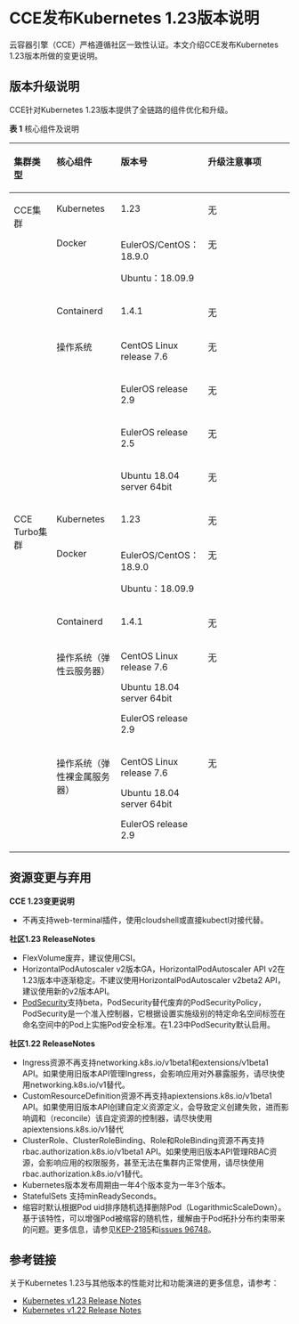 # CCE发布Kubernetes 1.23版本说明<a name="cce_10_0468"></a>

云容器引擎（CCE）严格遵循社区一致性认证。本文介绍CCE发布Kubernetes 1.23版本所做的变更说明。

## 版本升级说明<a name="zh-cn_topic_0000001212381758_section1323276466"></a>

CCE针对Kubernetes 1.23版本提供了全链路的组件优化和升级。

**表 1**  核心组件及说明

<a name="zh-cn_topic_0000001212381758_table155741450207"></a>
<table><thead align="left"><tr id="zh-cn_topic_0000001212381758_row155743501202"><th class="cellrowborder" valign="top" width="15.518448155184483%" id="mcps1.2.5.1.1"><p id="zh-cn_topic_0000001212381758_p53290168478"><a name="zh-cn_topic_0000001212381758_p53290168478"></a><a name="zh-cn_topic_0000001212381758_p53290168478"></a>集群类型</p>
</th>
<th class="cellrowborder" valign="top" width="23.127687231276873%" id="mcps1.2.5.1.2"><p id="zh-cn_topic_0000001212381758_p175741050209"><a name="zh-cn_topic_0000001212381758_p175741050209"></a><a name="zh-cn_topic_0000001212381758_p175741050209"></a>核心组件</p>
</th>
<th class="cellrowborder" valign="top" width="28.537146285371463%" id="mcps1.2.5.1.3"><p id="zh-cn_topic_0000001212381758_p157416501403"><a name="zh-cn_topic_0000001212381758_p157416501403"></a><a name="zh-cn_topic_0000001212381758_p157416501403"></a>版本号</p>
</th>
<th class="cellrowborder" valign="top" width="32.816718328167184%" id="mcps1.2.5.1.4"><p id="zh-cn_topic_0000001212381758_p657425016011"><a name="zh-cn_topic_0000001212381758_p657425016011"></a><a name="zh-cn_topic_0000001212381758_p657425016011"></a>升级注意事项</p>
</th>
</tr>
</thead>
<tbody><tr id="zh-cn_topic_0000001212381758_row357411506015"><td class="cellrowborder" rowspan="7" valign="top" width="15.518448155184483%" headers="mcps1.2.5.1.1 "><p id="zh-cn_topic_0000001212381758_p15329181615474"><a name="zh-cn_topic_0000001212381758_p15329181615474"></a><a name="zh-cn_topic_0000001212381758_p15329181615474"></a>CCE集群</p>
</td>
<td class="cellrowborder" valign="top" width="23.127687231276873%" headers="mcps1.2.5.1.2 "><p id="zh-cn_topic_0000001212381758_p15741450109"><a name="zh-cn_topic_0000001212381758_p15741450109"></a><a name="zh-cn_topic_0000001212381758_p15741450109"></a>Kubernetes</p>
</td>
<td class="cellrowborder" valign="top" width="28.537146285371463%" headers="mcps1.2.5.1.3 "><p id="zh-cn_topic_0000001212381758_p1857416501305"><a name="zh-cn_topic_0000001212381758_p1857416501305"></a><a name="zh-cn_topic_0000001212381758_p1857416501305"></a>1.23</p>
</td>
<td class="cellrowborder" valign="top" width="32.816718328167184%" headers="mcps1.2.5.1.4 "><p id="zh-cn_topic_0000001212381758_p4574250009"><a name="zh-cn_topic_0000001212381758_p4574250009"></a><a name="zh-cn_topic_0000001212381758_p4574250009"></a>无</p>
</td>
</tr>
<tr id="zh-cn_topic_0000001212381758_row18141164895219"><td class="cellrowborder" valign="top" headers="mcps1.2.5.1.1 "><p id="zh-cn_topic_0000001212381758_p18141848105216"><a name="zh-cn_topic_0000001212381758_p18141848105216"></a><a name="zh-cn_topic_0000001212381758_p18141848105216"></a>Docker</p>
</td>
<td class="cellrowborder" valign="top" headers="mcps1.2.5.1.2 "><p id="zh-cn_topic_0000001212381758_p9141184815214"><a name="zh-cn_topic_0000001212381758_p9141184815214"></a><a name="zh-cn_topic_0000001212381758_p9141184815214"></a>EulerOS/CentOS：18.9.0</p>
<p id="zh-cn_topic_0000001212381758_p9790113195019"><a name="zh-cn_topic_0000001212381758_p9790113195019"></a><a name="zh-cn_topic_0000001212381758_p9790113195019"></a>Ubuntu：18.09.9</p>
</td>
<td class="cellrowborder" valign="top" headers="mcps1.2.5.1.3 "><p id="zh-cn_topic_0000001212381758_p19469152035512"><a name="zh-cn_topic_0000001212381758_p19469152035512"></a><a name="zh-cn_topic_0000001212381758_p19469152035512"></a>无</p>
</td>
</tr>
<tr id="zh-cn_topic_0000001212381758_row62151598506"><td class="cellrowborder" valign="top" headers="mcps1.2.5.1.1 "><p id="zh-cn_topic_0000001212381758_p139911405110"><a name="zh-cn_topic_0000001212381758_p139911405110"></a><a name="zh-cn_topic_0000001212381758_p139911405110"></a>Containerd</p>
</td>
<td class="cellrowborder" valign="top" headers="mcps1.2.5.1.2 "><p id="zh-cn_topic_0000001212381758_p839919495110"><a name="zh-cn_topic_0000001212381758_p839919495110"></a><a name="zh-cn_topic_0000001212381758_p839919495110"></a>1.4.1</p>
</td>
<td class="cellrowborder" valign="top" headers="mcps1.2.5.1.3 "><p id="zh-cn_topic_0000001212381758_p1839914135115"><a name="zh-cn_topic_0000001212381758_p1839914135115"></a><a name="zh-cn_topic_0000001212381758_p1839914135115"></a>无</p>
</td>
</tr>
<tr id="zh-cn_topic_0000001212381758_row20122846135210"><td class="cellrowborder" rowspan="4" valign="top" headers="mcps1.2.5.1.1 "><p id="zh-cn_topic_0000001212381758_p1512213462520"><a name="zh-cn_topic_0000001212381758_p1512213462520"></a><a name="zh-cn_topic_0000001212381758_p1512213462520"></a>操作系统</p>
</td>
<td class="cellrowborder" valign="top" headers="mcps1.2.5.1.2 "><p id="zh-cn_topic_0000001212381758_p11122134655210"><a name="zh-cn_topic_0000001212381758_p11122134655210"></a><a name="zh-cn_topic_0000001212381758_p11122134655210"></a>CentOS Linux release 7.6</p>
</td>
<td class="cellrowborder" valign="top" headers="mcps1.2.5.1.3 "><p id="zh-cn_topic_0000001212381758_p2122184611526"><a name="zh-cn_topic_0000001212381758_p2122184611526"></a><a name="zh-cn_topic_0000001212381758_p2122184611526"></a>无</p>
</td>
</tr>
<tr id="zh-cn_topic_0000001212381758_row234011112134"><td class="cellrowborder" valign="top" headers="mcps1.2.5.1.1 "><p id="zh-cn_topic_0000001212381758_p10341111161310"><a name="zh-cn_topic_0000001212381758_p10341111161310"></a><a name="zh-cn_topic_0000001212381758_p10341111161310"></a>EulerOS release 2.9</p>
</td>
<td class="cellrowborder" valign="top" headers="mcps1.2.5.1.2 "><p id="zh-cn_topic_0000001212381758_p2034111113134"><a name="zh-cn_topic_0000001212381758_p2034111113134"></a><a name="zh-cn_topic_0000001212381758_p2034111113134"></a>无</p>
</td>
</tr>
<tr id="zh-cn_topic_0000001212381758_row1415162785517"><td class="cellrowborder" valign="top" headers="mcps1.2.5.1.1 "><p id="zh-cn_topic_0000001212381758_p215152755511"><a name="zh-cn_topic_0000001212381758_p215152755511"></a><a name="zh-cn_topic_0000001212381758_p215152755511"></a>EulerOS release 2.5</p>
</td>
<td class="cellrowborder" valign="top" headers="mcps1.2.5.1.2 "><p id="zh-cn_topic_0000001212381758_p1036022555516"><a name="zh-cn_topic_0000001212381758_p1036022555516"></a><a name="zh-cn_topic_0000001212381758_p1036022555516"></a>无</p>
</td>
</tr>
<tr id="zh-cn_topic_0000001212381758_row1656414245556"><td class="cellrowborder" valign="top" headers="mcps1.2.5.1.1 "><p id="zh-cn_topic_0000001212381758_p17565124165517"><a name="zh-cn_topic_0000001212381758_p17565124165517"></a><a name="zh-cn_topic_0000001212381758_p17565124165517"></a>Ubuntu 18.04 server 64bit</p>
</td>
<td class="cellrowborder" valign="top" headers="mcps1.2.5.1.2 "><p id="zh-cn_topic_0000001212381758_p113601325155511"><a name="zh-cn_topic_0000001212381758_p113601325155511"></a><a name="zh-cn_topic_0000001212381758_p113601325155511"></a>无</p>
</td>
</tr>
<tr id="zh-cn_topic_0000001212381758_row115743505013"><td class="cellrowborder" rowspan="5" valign="top" width="15.518448155184483%" headers="mcps1.2.5.1.1 "><p id="zh-cn_topic_0000001212381758_p232914164473"><a name="zh-cn_topic_0000001212381758_p232914164473"></a><a name="zh-cn_topic_0000001212381758_p232914164473"></a>CCE Turbo集群</p>
</td>
<td class="cellrowborder" valign="top" width="23.127687231276873%" headers="mcps1.2.5.1.2 "><p id="zh-cn_topic_0000001212381758_p13574105017010"><a name="zh-cn_topic_0000001212381758_p13574105017010"></a><a name="zh-cn_topic_0000001212381758_p13574105017010"></a>Kubernetes</p>
</td>
<td class="cellrowborder" valign="top" width="28.537146285371463%" headers="mcps1.2.5.1.3 "><p id="zh-cn_topic_0000001212381758_p65748508018"><a name="zh-cn_topic_0000001212381758_p65748508018"></a><a name="zh-cn_topic_0000001212381758_p65748508018"></a>1.23</p>
</td>
<td class="cellrowborder" valign="top" width="32.816718328167184%" headers="mcps1.2.5.1.4 "><p id="zh-cn_topic_0000001212381758_p155744507011"><a name="zh-cn_topic_0000001212381758_p155744507011"></a><a name="zh-cn_topic_0000001212381758_p155744507011"></a>无</p>
</td>
</tr>
<tr id="zh-cn_topic_0000001212381758_row11789592554"><td class="cellrowborder" valign="top" headers="mcps1.2.5.1.1 "><p id="zh-cn_topic_0000001212381758_p47985985513"><a name="zh-cn_topic_0000001212381758_p47985985513"></a><a name="zh-cn_topic_0000001212381758_p47985985513"></a>Docker</p>
</td>
<td class="cellrowborder" valign="top" headers="mcps1.2.5.1.2 "><p id="zh-cn_topic_0000001212381758_p15914171311536"><a name="zh-cn_topic_0000001212381758_p15914171311536"></a><a name="zh-cn_topic_0000001212381758_p15914171311536"></a>EulerOS/CentOS：18.9.0</p>
<p id="zh-cn_topic_0000001212381758_p139141013135315"><a name="zh-cn_topic_0000001212381758_p139141013135315"></a><a name="zh-cn_topic_0000001212381758_p139141013135315"></a>Ubuntu：18.09.9</p>
</td>
<td class="cellrowborder" valign="top" headers="mcps1.2.5.1.3 "><p id="zh-cn_topic_0000001212381758_p191831128185517"><a name="zh-cn_topic_0000001212381758_p191831128185517"></a><a name="zh-cn_topic_0000001212381758_p191831128185517"></a>无</p>
</td>
</tr>
<tr id="zh-cn_topic_0000001212381758_row45741250801"><td class="cellrowborder" valign="top" headers="mcps1.2.5.1.1 "><p id="zh-cn_topic_0000001212381758_p5101192295316"><a name="zh-cn_topic_0000001212381758_p5101192295316"></a><a name="zh-cn_topic_0000001212381758_p5101192295316"></a>Containerd</p>
</td>
<td class="cellrowborder" valign="top" headers="mcps1.2.5.1.2 "><p id="zh-cn_topic_0000001212381758_p3100822105319"><a name="zh-cn_topic_0000001212381758_p3100822105319"></a><a name="zh-cn_topic_0000001212381758_p3100822105319"></a>1.4.1</p>
</td>
<td class="cellrowborder" valign="top" headers="mcps1.2.5.1.3 "><p id="zh-cn_topic_0000001212381758_p218362812559"><a name="zh-cn_topic_0000001212381758_p218362812559"></a><a name="zh-cn_topic_0000001212381758_p218362812559"></a>无</p>
</td>
</tr>
<tr id="zh-cn_topic_0000001212381758_row857455010018"><td class="cellrowborder" valign="top" headers="mcps1.2.5.1.1 "><p id="zh-cn_topic_0000001212381758_p1199122212532"><a name="zh-cn_topic_0000001212381758_p1199122212532"></a><a name="zh-cn_topic_0000001212381758_p1199122212532"></a>操作系统（弹性云服务器）</p>
</td>
<td class="cellrowborder" valign="top" headers="mcps1.2.5.1.2 "><p id="zh-cn_topic_0000001212381758_p1898422195312"><a name="zh-cn_topic_0000001212381758_p1898422195312"></a><a name="zh-cn_topic_0000001212381758_p1898422195312"></a>CentOS Linux release 7.6</p>
<p id="zh-cn_topic_0000001212381758_p125615545549"><a name="zh-cn_topic_0000001212381758_p125615545549"></a><a name="zh-cn_topic_0000001212381758_p125615545549"></a>Ubuntu 18.04 server 64bit</p>
<p id="zh-cn_topic_0000001212381758_p168017277139"><a name="zh-cn_topic_0000001212381758_p168017277139"></a><a name="zh-cn_topic_0000001212381758_p168017277139"></a>EulerOS release 2.9</p>
</td>
<td class="cellrowborder" valign="top" headers="mcps1.2.5.1.3 "><p id="zh-cn_topic_0000001212381758_p1341042914552"><a name="zh-cn_topic_0000001212381758_p1341042914552"></a><a name="zh-cn_topic_0000001212381758_p1341042914552"></a>无</p>
</td>
</tr>
<tr id="zh-cn_topic_0000001212381758_row107813265418"><td class="cellrowborder" valign="top" headers="mcps1.2.5.1.1 "><p id="zh-cn_topic_0000001212381758_p7781729546"><a name="zh-cn_topic_0000001212381758_p7781729546"></a><a name="zh-cn_topic_0000001212381758_p7781729546"></a>操作系统（弹性裸金属服务器）</p>
</td>
<td class="cellrowborder" valign="top" headers="mcps1.2.5.1.2 "><p id="zh-cn_topic_0000001212381758_p35751818245"><a name="zh-cn_topic_0000001212381758_p35751818245"></a><a name="zh-cn_topic_0000001212381758_p35751818245"></a>CentOS Linux release 7.6</p>
<p id="zh-cn_topic_0000001212381758_p14575380249"><a name="zh-cn_topic_0000001212381758_p14575380249"></a><a name="zh-cn_topic_0000001212381758_p14575380249"></a>Ubuntu 18.04 server 64bit</p>
<p id="zh-cn_topic_0000001212381758_p193557201107"><a name="zh-cn_topic_0000001212381758_p193557201107"></a><a name="zh-cn_topic_0000001212381758_p193557201107"></a>EulerOS release 2.9</p>
</td>
<td class="cellrowborder" valign="top" headers="mcps1.2.5.1.3 "><p id="zh-cn_topic_0000001212381758_p441072920559"><a name="zh-cn_topic_0000001212381758_p441072920559"></a><a name="zh-cn_topic_0000001212381758_p441072920559"></a>无</p>
</td>
</tr>
</tbody>
</table>

## 资源变更与弃用<a name="zh-cn_topic_0000001212381758_zh-cn_topic_0000001072975092_section51381161799"></a>

**CCE 1.23变更说明**

-   不再支持web-terminal插件，使用cloudshell或直接kubectl对接代替。

**社区1.23 ReleaseNotes**

-   FlexVolume废弃，建议使用CSI。
-   HorizontalPodAutoscaler v2版本GA，HorizontalPodAutoscaler API v2在1.23版本中逐渐稳定。不建议使用HorizontalPodAutoscaler v2beta2 API，建议使用新的v2版本API。
-   [PodSecurity](https://kubernetes.io/docs/concepts/security/pod-security-admission/)支持beta，PodSecurity替代废弃的PodSecurityPolicy，PodSecurity是一个准入控制器，它根据设置实施级别的特定命名空间标签在命名空间中的Pod上实施Pod安全标准。在1.23中PodSecurity默认启用。

**社区1.22 ReleaseNotes**

-   Ingress资源不再支持networking.k8s.io/v1beta1和extensions/v1beta1 API。如果使用旧版本API管理Ingress，会影响应用对外暴露服务，请尽快使用networking.k8s.io/v1替代。
-   CustomResourceDefinition资源不再支持apiextensions.k8s.io/v1beta1 API。如果使用旧版本API创建自定义资源定义，会导致定义创建失败，进而影响调和（reconcile）该自定资源的控制器，请尽快使用apiextensions.k8s.io/v1替代
-   ClusterRole、ClusterRoleBinding、Role和RoleBinding资源不再支持rbac.authorization.k8s.io/v1beta1 API。如果使用旧版本API管理RBAC资源，会影响应用的权限服务，甚至无法在集群内正常使用，请尽快使用rbac.authorization.k8s.io/v1替代。
-   Kubernetes版本发布周期由一年4个版本变为一年3个版本。
-   StatefulSets 支持minReadySeconds。
-   缩容时默认根据Pod uid排序随机选择删除Pod（LogarithmicScaleDown）。基于该特性，可以增强Pod被缩容的随机性，缓解由于Pod拓扑分布约束带来的问题。更多信息，请参见[KEP-2185](https://github.com/kubernetes/enhancements/tree/master/keps/sig-apps/2185-random-pod-select-on-replicaset-downscale)和[issues 96748](https://github.com/kubernetes/kubernetes/issues/96748?spm=a2c4g.11186623.0.0.1de23edc3yorUN)。

## 参考链接<a name="zh-cn_topic_0000001212381758_zh-cn_topic_0000001072975092_zh-cn_topic_0261805759_zh-cn_topic_0261793154_section1272182810583"></a>

关于Kubernetes 1.23与其他版本的性能对比和功能演进的更多信息，请参考：

-   [Kubernetes v1.23 Release Notes](https://github.com/kubernetes/kubernetes/blob/master/CHANGELOG/CHANGELOG-1.23.md)
-   [Kubernetes v1.22 Release Notes](https://github.com/kubernetes/kubernetes/blob/master/CHANGELOG/CHANGELOG-1.22.md)

